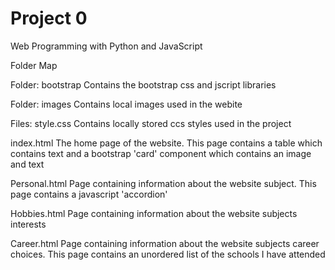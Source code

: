 # Project 0

Web Programming with Python and JavaScript

Folder Map

Folder: bootstrap
Contains the bootstrap css and jscript libraries

Folder: images
Contains local images used in the webite

Files:
style.css
Contains locally stored ccs styles used in the project

index.html
The home page of the website.  This page contains a table which contains text and a bootstrap 'card' component which contains an image and text

Personal.html
Page containing information about the website subject.  This page contains a javascript 'accordion'

Hobbies.html
Page containing information about the website subjects interests

Career.html
Page containing information about the website subjects career choices.  This page contains an unordered list of the schools I have attended